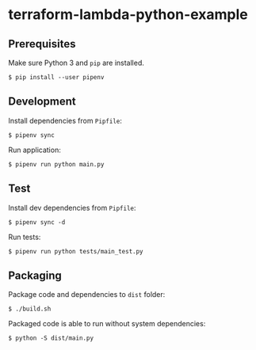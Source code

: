 # terraform-lambda-python-example


## Prerequisites

Make sure Python 3 and `pip` are installed.

    $ pip install --user pipenv


## Development

Install dependencies from `Pipfile`:

    $ pipenv sync

Run application:

    $ pipenv run python main.py


## Test

Install dev dependencies from `Pipfile`:

    $ pipenv sync -d

Run tests:

    $ pipenv run python tests/main_test.py


## Packaging

Package code and dependencies to `dist` folder:

    $ ./build.sh

Packaged code is able to run without system dependencies:

    $ python -S dist/main.py
